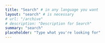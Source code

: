 ```yaml
---
title: "Search" # in any language you want
layout: "search" # is necessary
# url: "/archive"
# description: "Description for Search"
summary: "search"
placeholder: "Type what you're looking for"
---
```

